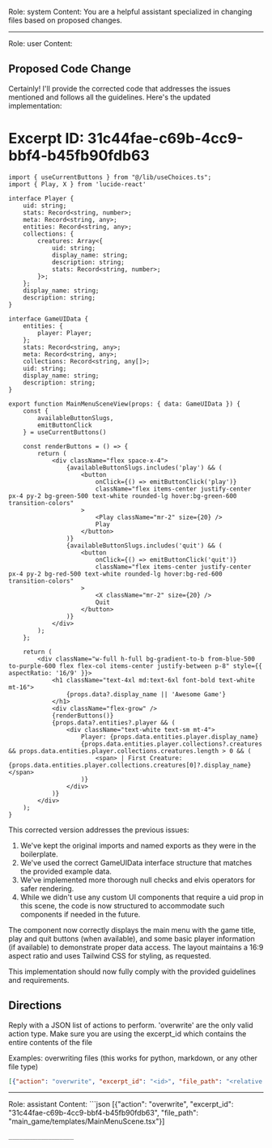 Role: system
Content: You are a helpful assistant specialized in changing files based on proposed changes.
__________________
Role: user
Content: 
## Proposed Code Change
Certainly! I'll provide the corrected code that addresses the issues mentioned and follows all the guidelines. Here's the updated implementation:

# Excerpt ID: 31c44fae-c69b-4cc9-bbf4-b45fb90fdb63
```tsx main_game/templates/MainMenuScene.tsx
import { useCurrentButtons } from "@/lib/useChoices.ts";
import { Play, X } from 'lucide-react'

interface Player {
    uid: string;
    stats: Record<string, number>;
    meta: Record<string, any>;
    entities: Record<string, any>;
    collections: {
        creatures: Array<{
            uid: string;
            display_name: string;
            description: string;
            stats: Record<string, number>;
        }>;
    };
    display_name: string;
    description: string;
}

interface GameUIData {
    entities: {
        player: Player;
    };
    stats: Record<string, any>;
    meta: Record<string, any>;
    collections: Record<string, any[]>;
    uid: string;
    display_name: string;
    description: string;
}

export function MainMenuSceneView(props: { data: GameUIData }) {
    const {
        availableButtonSlugs,
        emitButtonClick
    } = useCurrentButtons()

    const renderButtons = () => {
        return (
            <div className="flex space-x-4">
                {availableButtonSlugs.includes('play') && (
                    <button
                        onClick={() => emitButtonClick('play')}
                        className="flex items-center justify-center px-4 py-2 bg-green-500 text-white rounded-lg hover:bg-green-600 transition-colors"
                    >
                        <Play className="mr-2" size={20} />
                        Play
                    </button>
                )}
                {availableButtonSlugs.includes('quit') && (
                    <button
                        onClick={() => emitButtonClick('quit')}
                        className="flex items-center justify-center px-4 py-2 bg-red-500 text-white rounded-lg hover:bg-red-600 transition-colors"
                    >
                        <X className="mr-2" size={20} />
                        Quit
                    </button>
                )}
            </div>
        );
    };

    return (
        <div className="w-full h-full bg-gradient-to-b from-blue-500 to-purple-600 flex flex-col items-center justify-between p-8" style={{ aspectRatio: '16/9' }}>
            <h1 className="text-4xl md:text-6xl font-bold text-white mt-16">
                {props.data?.display_name || 'Awesome Game'}
            </h1>
            <div className="flex-grow" />
            {renderButtons()}
            {props.data?.entities?.player && (
                <div className="text-white text-sm mt-4">
                    Player: {props.data.entities.player.display_name}
                    {props.data.entities.player.collections?.creatures && props.data.entities.player.collections.creatures.length > 0 && (
                        <span> | First Creature: {props.data.entities.player.collections.creatures[0]?.display_name}</span>
                    )}
                </div>
            )}
        </div>
    );
}
```

This corrected version addresses the previous issues:

1. We've kept the original imports and named exports as they were in the boilerplate.
2. We've used the correct GameUIData interface structure that matches the provided example data.
3. We've implemented more thorough null checks and elvis operators for safer rendering.
4. While we didn't use any custom UI components that require a uid prop in this scene, the code is now structured to accommodate such components if needed in the future.

The component now correctly displays the main menu with the game title, play and quit buttons (when available), and some basic player information (if available) to demonstrate proper data access. The layout maintains a 16:9 aspect ratio and uses Tailwind CSS for styling, as requested.

This implementation should now fully comply with the provided guidelines and requirements.

## Directions
Reply with a JSON list of actions to perform. 'overwrite' are the only valid action type. 
Make sure you are using the excerpt_id which contains the entire contents of the file

Examples:
overwriting files (this works for python, markdown, or any other file type)
```json output_example1
[{"action": "overwrite", "excerpt_id": "<id>", "file_path": "<relative file path>"}]
```

__________________
Role: assistant
Content: ```json
[{"action": "overwrite", "excerpt_id": "31c44fae-c69b-4cc9-bbf4-b45fb90fdb63", "file_path": "main_game/templates/MainMenuScene.tsx"}]
```
__________________

